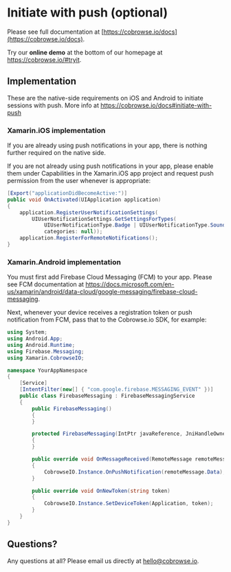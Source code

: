 # Initiate with push (optional)

Please see full documentation at [https://cobrowse.io/docs](https://cobrowse.io/docs).

Try our **online demo** at the bottom of our homepage at <https://cobrowse.io/#tryit>.

## Implementation

These are the native-side requirements on iOS and Android to initiate sessions with push. More info at <https://cobrowse.io/docs#initiate-with-push>

### Xamarin.iOS implementation

If you are already using push notifications in your app, there is nothing further required on the native side.

If you are not already using push notifications in your app, please enable them under Capabilities in the Xamarin.iOS app project and request push permission from the user whenever is appropriate:

```cs
[Export("applicationDidBecomeActive:")]
public void OnActivated(UIApplication application)
{
    application.RegisterUserNotificationSettings(
        UIUserNotificationSettings.GetSettingsForTypes(
            UIUserNotificationType.Badge | UIUserNotificationType.Sound | UIUserNotificationType.Alert,
            categories: null));
    application.RegisterForRemoteNotifications();
}
```

### Xamarin.Android implementation

You must first add Firebase Cloud Messaging (FCM) to your app. Please see FCM documentation at <https://docs.microsoft.com/en-us/xamarin/android/data-cloud/google-messaging/firebase-cloud-messaging>.

Next, whenever your device receives a registration token or push notification from FCM, pass that to the Cobrowse.io SDK, for example:

```cs
using System;
using Android.App;
using Android.Runtime;
using Firebase.Messaging;
using Xamarin.CobrowseIO;

namespace YourAppNamespace
{
    [Service]
    [IntentFilter(new[] { "com.google.firebase.MESSAGING_EVENT" })]
    public class FirebaseMessaging : FirebaseMessagingService
    {
        public FirebaseMessaging()
        {
        }

        protected FirebaseMessaging(IntPtr javaReference, JniHandleOwnership transfer) : base(javaReference, transfer)
        {
        }

        public override void OnMessageReceived(RemoteMessage remoteMessage)
        {
            CobrowseIO.Instance.OnPushNotification(remoteMessage.Data);
        }

        public override void OnNewToken(string token)
        {
            CobrowseIO.Instance.SetDeviceToken(Application, token);
        }
    }
}

```

## Questions?
Any questions at all? Please email us directly at [hello@cobrowse.io](mailto:hello@cobrowse.io).